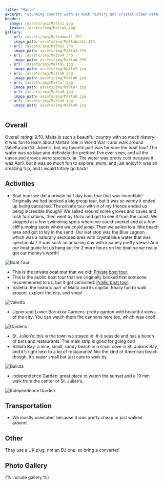 ```yaml
---
title: "Malta"
excerpt: "Stunning country with so much history and crystal-clear waters in the middle of the Mediterranean Sea."
header:
  image: /assets/img/Malta1.jpg
  teaser: /assets/img/Malta2.jpg
gallery:
  - url: /assets/img/Maltaboat1.JPG
    image_path: assets/img/Maltaboat1.JPG
  - url: /assets/img/Malta3.JPG
    image_path: assets/img/Malta3.JPG
  - url: /assets/img/Malta4.JPG
    image_path: assets/img/Malta4.JPG
  - url: /assets/img/Malta5.jpg
    image_path: assets/img/Malta5.jpg
  - url: /assets/img/Malta6.jpg
    image_path: assets/img/Malta6.jpg
  - url: /assets/img/Malta7.jpg
    image_path: assets/img/Malta7.jpg
  - url: /assets/img/Malta8.jpg
    image_path: assets/img/Malta8.jpg
  - url: /assets/img/Malta9.jpg
    image_path: assets/img/Malta9.jpg
---
```


## Overall
Overall rating: 9/10. Malta is such a beautiful country with so much history! It was fun to learn about Malta’s role in World War II and walk around Valletta and St. Julien’s, but my favorite part was for sure the boat tour! The water was so blue and definitely the prettiest I’ve ever seen, and all the caves and groves were spectacular. The water was pretty cold because it was April, but it was so much fun to explore, swim, and just enjoy! It was an amazing trip, and I would totally go back! 

## Activities
* Boat tour: we did a private half day boat tour that was incredible! Originally we had booked a big group tour, but it was so windy it ended up being cancelled. The private tour with 4 of my friends ended up being incredible though!! We sailed around some groves and caves and rock formations, then went by Gozo and got to see it from the coast. We stopped at a few swimming spots where we could snorkel and at a few cliff jumping spots where we could jump. Then we sailed to a little beach area and got to lay in the sand. Our last stop was the Blue Lagoon, which was a naturally secluded area with crystal blue water that was spectacular! It was such an amazing day with insanely pretty views! And our boat guide let us hang out for 2 more hours on the boat so we really got our money’s worth! 

![Boat Tour](/assets/img/Maltaboat2.jpg)

  * This is the private boat tour that we did: [Private boat tour](https://www.tripadvisor.com/AttractionProductReview-g190320-d25846854-Private_Boat_Trips_Charters_Comino_Blue_Lagoon_Malta_Gozo-Island_of_Malta.html). 
  * This is the public boat tour that we originally booked that someone recommended to us, but it got cancelled: [Public boat tour](https://www.viator.com/tours/Malta/Gozo-and-Comino-Islands-including-Blue-Lagoon-Crystal-Lagoon-and-caves/d4141-86704P2).
* Valletta: the historic part of Malta and its capital. Really fun to walk around, explore the city, and shop!

![Valletta](/assets/img/Valletta.JPG)

* Upper and Lower Barrakka Gardens: pretty garden with beautiful views of the city. You can watch them fire cannons here too, which was cool!

![Gardens](/assets/img/MaltaPark.jpg)

* St. Julien’s: this is the town we stayed in. It is seaside and has a bunch of bars and restaurants. The main strip is good for going out!
* Balluta Bay: a nice, small, sandy beach in a small cove in St. Julians Bay, and it’s right next to a lot of restaurants! Not the kind of American beach though, it’s super small but just cute to walk by.

![Balluta](/assets/img/Balluta.jpg)

* Independence Garden: great place to watch the sunset and a 10 min walk from the center of St. Julien’s.

![Independence Garden](/assets/img/Garden.jpg)


## Transportation
* We mostly used uber because it was pretty cheap or just walked around.

## Other
They use a UK plug, not an EU one, so bring a converter!

## Photo Gallery
{% include gallery %}
